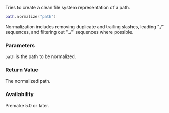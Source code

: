 Tries to create a clean file system representation of a path.

```lua
path.normalize("path")
```

Normalization includes removing duplicate and trailing slashes, leading "./" sequences, and filtering out "../" sequences where possible.


### Parameters ###

`path` is the path to be normalized.


### Return Value ###

The normalized path.


### Availability ###

Premake 5.0 or later.
